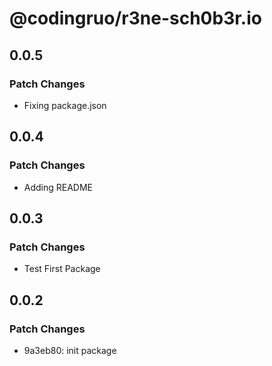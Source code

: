 # @codingruo/r3ne-sch0b3r.io

## 0.0.5

### Patch Changes

- Fixing package.json

## 0.0.4

### Patch Changes

- Adding README

## 0.0.3

### Patch Changes

- Test First Package

## 0.0.2

### Patch Changes

- 9a3eb80: init package
